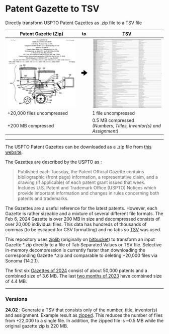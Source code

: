 
# Patent Gazette to TSV

Directly transform USPTO Patent Gazettes as .zip file to a TSV file

| Patent Gazette [(Zip)](https://developer.uspto.gov/product/patent-official-gazettes-listing) | to | [TSV](https://en.wikipedia.org/wiki/Tab-separated_values) |
| --- | --- | --- |
| <img src="images/patent_gazette_as_html.jpg" width=300px> | <img src="images/arrow_128.png" width=32px> | <img src="images/patent_gazette_as_tsv.jpg" width=300px> |
| +20,000 files uncompressed | | 1 file uncompressed |
| +200 MB compressed | | 0.5 MB compressed <br>*(Numbers, Titles, Inventor(s) and Assignment)* |

---

The USPTO Patent Gazettes can be downloaded as a .zip file from [this website](https://developer.uspto.gov/product/patent-official-gazettes-listing).

The Gazettes are described by the USPTO as :

> Published each Tuesday, the Patent Official Gazette contains bibliographic (front page) information, a representative claim, and a drawing (if applicable) of each patent grant issued that week. Includes U.S. Patent and Trademark Office (USPTO) Notices which provide important information and changes in rules concerning both patents and trademarks.

The Gazettes are a useful reference for the latest patents. However, each Gazette is rather sizeable and a mixture of several different file formats. The Feb 6, 2024 Gazette is over 200 MB in size and decompressed consists of over 20,000 individual files. This data has hundreds of thousands of commas (to be escaped for CSV formatting) and no tabs so [TSV](https://github.com/eBay/tsv-utils/blob/master/docs/comparing-tsv-and-csv.md) was used.

This repository uses [ziplib](https://github.com/frk1/ziplib/tree/master?tab=readme-ov-file) (originally on [bitbucket](https://bitbucket.org/wbenny/ziplib)) to transform an input Gazette *.zip directly to a file of Tab Separated Values or TSV file. Selective in-memory decompression is currently faster than downloading the corresponding Gazette *.zip and comparable to deleting +20,000 files via Sonoma (14.2.1).

The first six [Gazettes of 2024](2024/) consist of about 50,000 patents and a combined size of 3.6 MB. The last [two months of 2023](2023/) have combined size of 4.4 MB.

---
### Versions

**24.02** : Generate a TSV that consists only of the number, title, inventor(s) and assignment. Example result as [zipped](https://github.com/NMoroney/Patent-Gazette-to-TSV/blob/main/e-OG20240206_1519-1_ntia.tsv.zip). This reduces the number of files from +22,000 to a single file. In addition, the zipped file is ~0.5 MB while the original gazette zip is 220 MB.

